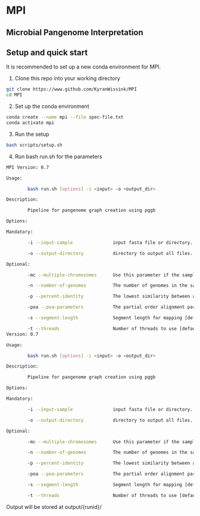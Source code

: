 # MPI
Microbial Pangenome Interpretation
---------------------------------------------------------
## Setup and quick start

It is recommended to set up a new conda environment for MPI.

1) Clone this repo into your working directory
```bash
git clone https://www.github.com/KyranWissink/MPI 
cd MPI
```

2) Set up the conda environment
```bash
conda create --name mpi --file spec-file.txt
conda activate mpi
```

3) Run the setup
```bash
bash scripts/setup.sh
```

4) Run bash run.sh for the parameters
```bash
MPI Version: 0.7

Usage:

        bash run.sh [options] -i <input> -o <output_dir>

Description:

        Pipeline for pangenome graph creation using pggb

Options:

Mandatory:

        -i --input-sample               input fasta file or directory. Zipped files are supported.

        -o --output-directory           directory to output all files. Need not be yet created.

Optional:

        -mc --multiple-chromosomes      Use this parameter if the sample contains multiple chromosomes.

        -n --number-of-genomes          The number of genomes in the sample

        -p --percent-identity           The lowest similarity between all sequences in percentages

        -poa --poa-parameters           The partial order alignment parameters to use (asm5, asm10, asm20)

        -s --segment-length             Segment length for mapping [default: 10k]

        -t --threads                    Number of threads to use [default: 16]
Version: 0.7

Usage:

        bash run.sh [options] -i <input> -o <output_dir>

Description:

        Pipeline for pangenome graph creation using pggb

Options:

Mandatory:

        -i --input-sample               input fasta file or directory. Zipped files are supported.

        -o --output-directory           directory to output all files. Need not be yet created.

Optional:

        -mc --multiple-chromosomes      Use this parameter if the sample contains multiple chromosomes.

        -n --number-of-genomes          The number of genomes in the sample

        -p --percent-identity           The lowest similarity between all sequences in percentages

        -poa --poa-parameters           The partial order alignment parameters to use (asm5, asm10, asm20)

        -s --segment-length             Segment length for mapping [default: 10k]

        -t --threads                    Number of threads to use [default: 16]

```
Output will be stored at output/{runid}/

